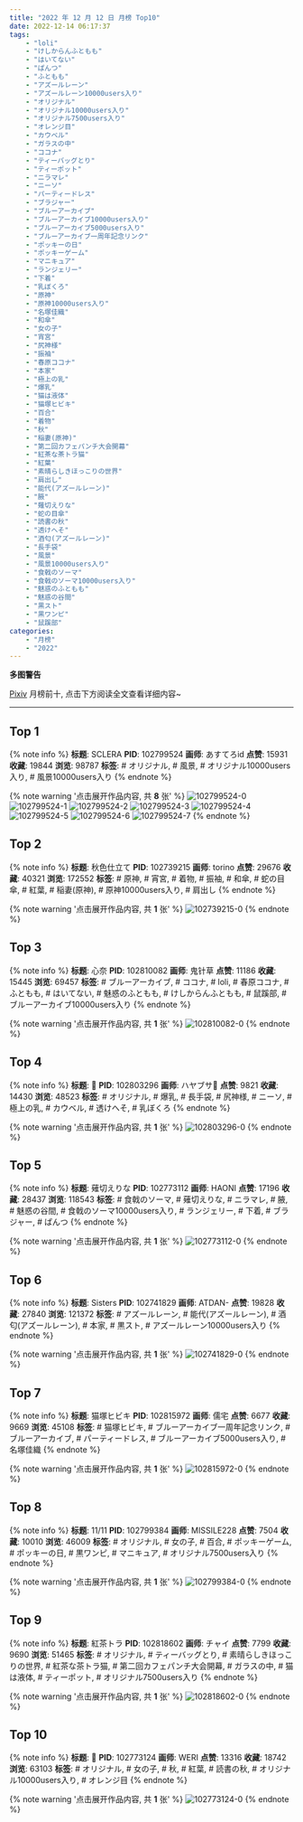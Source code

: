 ```yaml
---
title: "2022 年 12 月 12 日 月榜 Top10"
date: 2022-12-14 06:17:37
tags:
    - "loli"
    - "けしからんふともも"
    - "はいてない"
    - "ぱんつ"
    - "ふともも"
    - "アズールレーン"
    - "アズールレーン10000users入り"
    - "オリジナル"
    - "オリジナル10000users入り"
    - "オリジナル7500users入り"
    - "オレンジ目"
    - "カウベル"
    - "ガラスの中"
    - "ココナ"
    - "ティーバッグとり"
    - "ティーポット"
    - "ニラマレ"
    - "ニーソ"
    - "パーティードレス"
    - "ブラジャー"
    - "ブルーアーカイブ"
    - "ブルーアーカイブ10000users入り"
    - "ブルーアーカイブ5000users入り"
    - "ブルーアーカイブ一周年記念リンク"
    - "ポッキーの日"
    - "ポッキーゲーム"
    - "マニキュア"
    - "ランジェリー"
    - "下着"
    - "乳ぼくろ"
    - "原神"
    - "原神10000users入り"
    - "名塚佳織"
    - "和傘"
    - "女の子"
    - "宵宮"
    - "尻神様"
    - "振袖"
    - "春原ココナ"
    - "本家"
    - "極上の乳"
    - "爆乳"
    - "猫は液体"
    - "猫塚ヒビキ"
    - "百合"
    - "着物"
    - "秋"
    - "稲妻(原神)"
    - "第二回カフェパンチ大会開幕"
    - "紅茶な茶トラ猫"
    - "紅葉"
    - "素晴らしきほっこりの世界"
    - "肩出し"
    - "能代(アズールレーン)"
    - "腋"
    - "薙切えりな"
    - "蛇の目傘"
    - "読書の秋"
    - "透けへそ"
    - "酒匂(アズールレーン)"
    - "長手袋"
    - "風景"
    - "風景10000users入り"
    - "食戟のソーマ"
    - "食戟のソーマ10000users入り"
    - "魅惑のふともも"
    - "魅惑の谷間"
    - "黒スト"
    - "黒ワンピ"
    - "鼠蹊部"
categories:
    - "月榜"
    - "2022"
---
```


<i class="fa fa-triangle-exclamation"></i>**多图警告**<i class="fa fa-triangle-exclamation"></i>

[Pixiv](https://www.pixiv.net/) 月榜前十, 点击下方阅读全文查看详细内容~

<!-- more -->

---

## Top 1

{% note info %}
**标题**: SCLERA
**PID**: 102799524 **画师**: あすてろid
**点赞**: 15931 **收藏**: 19844 **浏览**: 98787
**标签**: # オリジナル, # 風景, # オリジナル10000users入り, # 風景10000users入り
{% endnote %}

{% note warning '点击展开作品内容, 共 **8** 张' %}
![102799524-0](https://i.pixiv.re/img-original/img/2022/11/15/00/00/56/102799524_p0.png)
![102799524-1](https://i.pixiv.re/img-original/img/2022/11/15/00/00/56/102799524_p1.png)
![102799524-2](https://i.pixiv.re/img-original/img/2022/11/15/00/00/56/102799524_p2.png)
![102799524-3](https://i.pixiv.re/img-original/img/2022/11/15/00/00/56/102799524_p3.png)
![102799524-4](https://i.pixiv.re/img-original/img/2022/11/15/00/00/56/102799524_p4.png)
![102799524-5](https://i.pixiv.re/img-original/img/2022/11/15/00/00/56/102799524_p5.png)
![102799524-6](https://i.pixiv.re/img-original/img/2022/11/15/00/00/56/102799524_p6.png)
![102799524-7](https://i.pixiv.re/img-original/img/2022/11/15/00/00/56/102799524_p7.png)
{% endnote %}

## Top 2

{% note info %}
**标题**: 秋色仕立て
**PID**: 102739215 **画师**: torino
**点赞**: 29676 **收藏**: 40321 **浏览**: 172552
**标签**: # 原神, # 宵宮, # 着物, # 振袖, # 和傘, # 蛇の目傘, # 紅葉, # 稲妻(原神), # 原神10000users入り, # 肩出し
{% endnote %}

{% note warning '点击展开作品内容, 共 **1** 张' %}
![102739215-0](https://i.pixiv.re/img-original/img/2022/11/13/05/33/13/102739215_p0.jpg)
{% endnote %}

## Top 3

{% note info %}
**标题**: 心奈
**PID**: 102810082 **画师**: 鬼针草
**点赞**: 11186 **收藏**: 15445 **浏览**: 69457
**标签**: # ブルーアーカイブ, # ココナ, # loli, # 春原ココナ, # ふともも, # はいてない, # 魅惑のふともも, # けしからんふともも, # 鼠蹊部, # ブルーアーカイブ10000users入り
{% endnote %}

{% note warning '点击展开作品内容, 共 **1** 张' %}
![102810082-0](https://i.pixiv.re/img-original/img/2022/11/15/12/55/51/102810082_p0.jpg)
{% endnote %}

## Top 4

{% note info %}
**标题**: 🧡
**PID**: 102803296 **画师**: ハヤブサ🐤
**点赞**: 9821 **收藏**: 14430 **浏览**: 48523
**标签**: # オリジナル, # 爆乳, # 長手袋, # 尻神様, # ニーソ, # 極上の乳, # カウベル, # 透けへそ, # 乳ぼくろ
{% endnote %}

{% note warning '点击展开作品内容, 共 **1** 张' %}
![102803296-0](https://i.pixiv.re/img-original/img/2022/11/15/02/41/27/102803296_p0.jpg)
{% endnote %}

## Top 5

{% note info %}
**标题**: 薙切えりな
**PID**: 102773112 **画师**: HAONI
**点赞**: 17196 **收藏**: 28437 **浏览**: 118543
**标签**: # 食戟のソーマ, # 薙切えりな, # ニラマレ, # 腋, # 魅惑の谷間, # 食戟のソーマ10000users入り, # ランジェリー, # 下着, # ブラジャー, # ぱんつ
{% endnote %}

{% note warning '点击展开作品内容, 共 **1** 张' %}
![102773112-0](https://i.pixiv.re/img-original/img/2022/11/14/00/00/10/102773112_p0.jpg)
{% endnote %}

## Top 6

{% note info %}
**标题**: Sisters
**PID**: 102741829 **画师**: ATDAN-
**点赞**: 19828 **收藏**: 27840 **浏览**: 121372
**标签**: # アズールレーン, # 能代(アズールレーン), # 酒匂(アズールレーン), # 本家, # 黒スト, # アズールレーン10000users入り
{% endnote %}

{% note warning '点击展开作品内容, 共 **1** 张' %}
![102741829-0](https://i.pixiv.re/img-original/img/2022/11/13/07/49/52/102741829_p0.jpg)
{% endnote %}

## Top 7

{% note info %}
**标题**: 猫塚ヒビキ
**PID**: 102815972 **画师**: 儒宅
**点赞**: 6677 **收藏**: 9669 **浏览**: 45108
**标签**: # 猫塚ヒビキ, # ブルーアーカイブ一周年記念リンク, # ブルーアーカイブ, # パーティードレス, # ブルーアーカイブ5000users入り, # 名塚佳織
{% endnote %}

{% note warning '点击展开作品内容, 共 **1** 张' %}
![102815972-0](https://i.pixiv.re/img-original/img/2022/11/15/18/53/08/102815972_p0.jpg)
{% endnote %}

## Top 8

{% note info %}
**标题**: 11/11
**PID**: 102799384 **画师**: MISSILE228
**点赞**: 7504 **收藏**: 10010 **浏览**: 46009
**标签**: # オリジナル, # 女の子, # 百合, # ポッキーゲーム, # ポッキーの日, # 黒ワンピ, # マニキュア, # オリジナル7500users入り
{% endnote %}

{% note warning '点击展开作品内容, 共 **1** 张' %}
![102799384-0](https://i.pixiv.re/img-original/img/2022/11/15/00/00/15/102799384_p0.jpg)
{% endnote %}

## Top 9

{% note info %}
**标题**: 紅茶トラ
**PID**: 102818602 **画师**: チャイ
**点赞**: 7799 **收藏**: 9690 **浏览**: 51465
**标签**: # オリジナル, # ティーバッグとり, # 素晴らしきほっこりの世界, # 紅茶な茶トラ猫, # 第二回カフェパンチ大会開幕, # ガラスの中, # 猫は液体, # ティーポット, # オリジナル7500users入り
{% endnote %}

{% note warning '点击展开作品内容, 共 **1** 张' %}
![102818602-0](https://i.pixiv.re/img-original/img/2022/11/15/20/30/01/102818602_p0.png)
{% endnote %}

## Top 10

{% note info %}
**标题**: 🍁
**PID**: 102773124 **画师**: WERI
**点赞**: 13316 **收藏**: 18742 **浏览**: 63103
**标签**: # オリジナル, # 女の子, # 秋, # 紅葉, # 読書の秋, # オリジナル10000users入り, # オレンジ目
{% endnote %}

{% note warning '点击展开作品内容, 共 **1** 张' %}
![102773124-0](https://i.pixiv.re/img-original/img/2022/11/14/00/00/12/102773124_p0.png)
{% endnote %}
